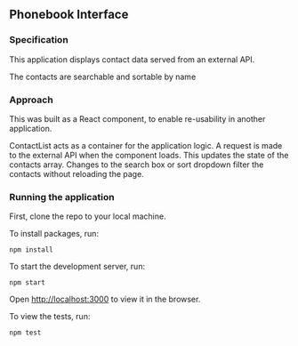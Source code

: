 ## Phonebook Interface

### Specification

This application displays contact data served from an external API.

The contacts are searchable and sortable by name

### Approach

This was built as a React component, to enable re-usability in another application.

ContactList acts as a container for the application logic. A request is made to the external API when the component loads. This updates the state of the contacts array. Changes to the search box or sort dropdown filter the contacts without reloading the page.

### Running the application

First, clone the repo to your local machine.

To install packages, run:

```npm install```

To start the development server, run:

```npm start```

Open [http://localhost:3000](http://localhost:3000) to view it in the browser.

To view the tests, run:

```npm test```

